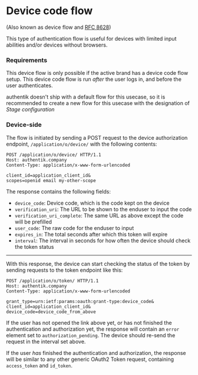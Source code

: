 # Device code flow

(Also known as device flow and [RFC 8628](https://datatracker.ietf.org/doc/html/rfc8628))

This type of authentication flow is useful for devices with limited input abilities and/or devices without browsers.

### Requirements

This device flow is only possible if the active brand has a device code flow setup. This device code flow is run _after_ the user logs in, and before the user authenticates.

authentik doesn't ship with a default flow for this usecase, so it is recommended to create a new flow for this usecase with the designation of _Stage configuration_

### Device-side

The flow is initiated by sending a POST request to the device authorization endpoint, `/application/o/device/` with the following contents:

```
POST /application/o/device/ HTTP/1.1
Host: authentik.company
Content-Type: application/x-www-form-urlencoded

client_id=application_client_id&
scopes=openid email my-other-scope
```

The response contains the following fields:

-   `device_code`: Device code, which is the code kept on the device
-   `verification_uri`: The URL to be shown to the enduser to input the code
-   `verification_uri_complete`: The same URL as above except the code will be prefilled
-   `user_code`: The raw code for the enduser to input
-   `expires_in`: The total seconds after which this token will expire
-   `interval`: The interval in seconds for how often the device should check the token status

---

With this response, the device can start checking the status of the token by sending requests to the token endpoint like this:

```
POST /application/o/token/ HTTP/1.1
Host: authentik.company
Content-Type: application/x-www-form-urlencoded

grant_type=urn:ietf:params:oauth:grant-type:device_code&
client_id=application_client_id&
device_code=device_code_from_above
```

If the user has not opened the link above yet, or has not finished the authentication and authorization yet, the response will contain an `error` element set to `authorization_pending`. The device should re-send the request in the interval set above.

If the user _has_ finished the authentication and authorization, the response will be similar to any other generic OAuth2 Token request, containing `access_token` and `id_token`.
